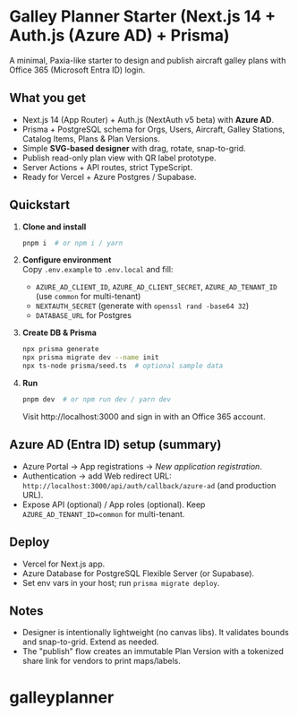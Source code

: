 # Galley Planner Starter (Next.js 14 + Auth.js (Azure AD) + Prisma)

A minimal, Paxia-like starter to design and publish aircraft galley plans with Office 365 (Microsoft Entra ID) login.

## What you get
- Next.js 14 (App Router) + Auth.js (NextAuth v5 beta) with **Azure AD**.
- Prisma + PostgreSQL schema for Orgs, Users, Aircraft, Galley Stations, Catalog Items, Plans & Plan Versions.
- Simple **SVG-based designer** with drag, rotate, snap-to-grid.
- Publish read-only plan view with QR label prototype.
- Server Actions + API routes, strict TypeScript.
- Ready for Vercel + Azure Postgres / Supabase.

## Quickstart
1. **Clone and install**  
   ```bash
   pnpm i  # or npm i / yarn
   ```

2. **Configure environment**  
   Copy `.env.example` to `.env.local` and fill:
   - `AZURE_AD_CLIENT_ID`, `AZURE_AD_CLIENT_SECRET`, `AZURE_AD_TENANT_ID` (use `common` for multi-tenant)
   - `NEXTAUTH_SECRET` (generate with `openssl rand -base64 32`)
   - `DATABASE_URL` for Postgres

3. **Create DB & Prisma**  
   ```bash
   npx prisma generate
   npx prisma migrate dev --name init
   npx ts-node prisma/seed.ts  # optional sample data
   ```

4. **Run**  
   ```bash
   pnpm dev  # or npm run dev / yarn dev
   ```
   Visit http://localhost:3000 and sign in with an Office 365 account.

## Azure AD (Entra ID) setup (summary)
- Azure Portal → App registrations → *New application registration*.
- Authentication → add Web redirect URL: `http://localhost:3000/api/auth/callback/azure-ad` (and production URL).
- Expose API (optional) / App roles (optional). Keep `AZURE_AD_TENANT_ID=common` for multi-tenant.

## Deploy
- Vercel for Next.js app.
- Azure Database for PostgreSQL Flexible Server (or Supabase).
- Set env vars in your host; run `prisma migrate deploy`.

## Notes
- Designer is intentionally lightweight (no canvas libs). It validates bounds and snap-to-grid. Extend as needed.
- The "publish" flow creates an immutable Plan Version with a tokenized share link for vendors to print maps/labels.
# galleyplanner

